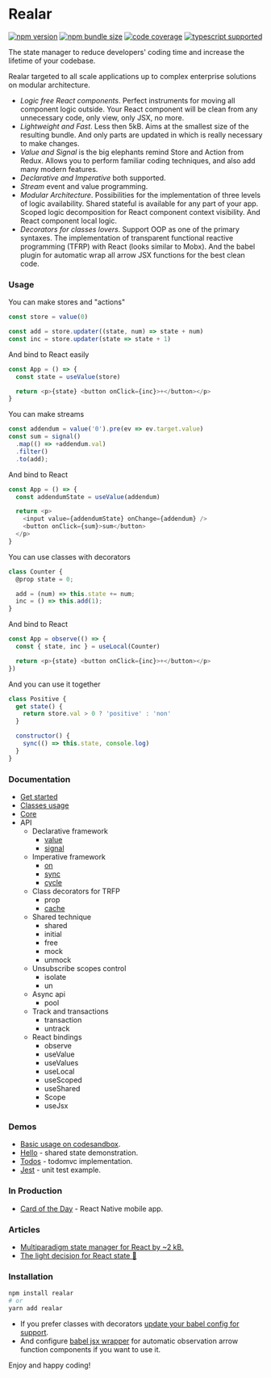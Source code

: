 # Realar

[![npm version](https://img.shields.io/npm/v/realar?style=flat-square)](https://www.npmjs.com/package/realar) [![npm bundle size](https://img.shields.io/bundlephobia/minzip/realar?style=flat-square)](https://bundlephobia.com/result?p=realar) [![code coverage](https://img.shields.io/coveralls/github/betula/realar?style=flat-square)](https://coveralls.io/github/betula/realar) [![typescript supported](https://img.shields.io/npm/types/typescript?style=flat-square)](./src/index.ts)

The state manager to reduce developers' coding time and increase the lifetime of your codebase.

Realar targeted to all scale applications up to complex enterprise solutions on modular architecture.

- _Logic free React components_. Perfect instruments for moving all component logic outside. Your React component will be clean from any unnecessary code, only view, only JSX, no more.
- _Lightweight and Fast_. Less then 5kB. Aims at the smallest size of the resulting bundle. And only parts are updated in which is really necessary to make changes.
- _Value and Signal_ is the big elephants remind Store and Action from Redux. Allows you to perform familiar coding techniques, and also add many modern features.
- _Declarative and Imperative_ both supported.
- _Stream_ event and value programming.
- _Modular Architecture_. Possibilities for the implementation of three levels of logic availability. Shared stateful is available for any part of your app. Scoped logic decomposition for React component context visibility. And React component local logic.
- _Decorators for classes lovers_. Support OOP as one of the primary syntaxes. The implementation of transparent functional reactive programming (TFRP) with React (looks similar to Mobx). And the babel plugin for automatic wrap all arrow JSX functions for the best clean code.
</p>


### Usage

You can make stores and "actions"

```javascript
const store = value(0)

const add = store.updater((state, num) => state + num)
const inc = store.updater(state => state + 1)
```

And bind to React easily

```javascript
const App = () => {
  const state = useValue(store)

  return <p>{state} <button onClick={inc}>+</button></p>
}
```

You can make streams

```javascript
const addendum = value('0').pre(ev => ev.target.value)
const sum = signal()
  .map(() => +addendum.val)
  .filter()
  .to(add);
```

And bind to React

```javascript
const App = () => {
  const addendumState = useValue(addendum)

  return <p>
    <input value={addendumState} onChange={addendum} />
    <button onClick={sum}>sum</button>
  </p>
}
```

You can use classes with decorators

```javascript
class Counter {
  @prop state = 0;

  add = (num) => this.state += num;
  inc = () => this.add(1);
}
```

And bind to React

```javascript
const App = observe(() => {
  const { state, inc } = useLocal(Counter)

  return <p>{state} <button onClick={inc}>+</button></p>
})
```

And you can use it together

```javascript
class Positive {
  get state() {
    return store.val > 0 ? 'positive' : 'non'
  }

  constructor() {
    sync(() => this.state, console.log)
  }
}
```


### Documentation

- [Get started](./docs/get-started.md)
- [Classes usage](./docs/classes.md)
- [Core](./docs/core.md)
- API
  - Declarative framework
    - [value](./docs/api-value.md)
    - [signal](./docs/api-signal.md)
  - Imperative framework
    - [on](./docs/api.md#on)
    - [sync](./docs/api.md#sync)
    - [cycle](./docs/api.md#cycle)
  - Class decorators for TRFP
    - prop
    - [cache](./docs/api.md#cache)
  - Shared technique
    - shared
    - initial
    - free
    - mock
    - unmock
  - Unsubscribe scopes control
    - isolate
    - un
  - Async api
    - pool
  - Track and transactions
    - transaction
    - untrack
  - React bindings
    - observe
    - useValue
    - useValues
    - useLocal
    - useScoped
    - useShared
    - Scope
    - useJsx



### Demos

+ [Basic usage on codesandbox](https://codesandbox.io/s/realar-basic-example-41vvd?file=/src/App.tsx).
+ [Hello](https://github.com/realar-project/hello) - shared state demonstration.
+ [Todos](https://github.com/realar-project/todos) - todomvc implementation.
+ [Jest](https://github.com/realar-project/jest) - unit test example.

### In Production

+ [Card of the Day](https://apps.apple.com/app/card-of-the-day/id1547423880) - React Native mobile app.

### Articles

+ [Multiparadigm state manager for React by ~2 kB.](https://dev.to/betula/multiparadigm-state-manager-for-react-by-2-kb-4kh1)
+ [The light decision for React state 👋](https://dev.to/betula/new-minimalistic-react-state-manager-3o39)


### Installation

```bash
npm install realar
# or
yarn add realar
```

- If you prefer classes with decorators [update your babel config for support](https://babeljs.io/docs/en/babel-plugin-proposal-decorators).
- And configure [babel jsx wrapper](https://github.com/betula/babel-plugin-realar) for automatic observation arrow function components if you want to use it.


Enjoy and happy coding!

